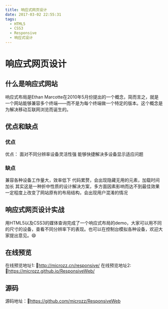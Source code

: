 ```yaml
---
title: 响应式网页设计
date: 2017-03-02 22:55:31
tags:
  - HTML5
  - CSS3
  - Responsive
  - 响应式设计
---
```


# 响应式网页设计
## 什么是响应式网站
响应式布局是Ethan Marcotte在2010年5月份提出的一个概念，简而言之，就是一个网站能够兼容多个终端——而不是为每个终端做一个特定的版本。这个概念是为解决移动互联网浏览而诞生的。
## 优点和缺点
### 优点
优点：
面对不同分辨率设备灵活性强
能够快捷解决多设备显示适应问题
### 缺点
兼容各种设备工作量大，效率低下
代码累赘，会出现隐藏无用的元素，加载时间加长
其实这是一种折中性质的设计解决方案，多方面因素影响而达不到最佳效果
一定程度上改变了网站原有的布局结构，会出现用户混淆的情况
## 响应式网页设计实战
用HTML5以及CSS3的媒体查询完成了一个响应式布局的demo，大家可以用不同的尺寸的设备，查看不同分辨率下的表现。也可以在控制台模拟各种设备，欢迎大家提出意见。😄
## 在线预览
在线预览地址1: 🔗http://microzz.cn/responsive/
在线预览地址2: 🔗https://microzz.github.io/ResponsiveWeb/
## 源码
源码地址：🔗https://github.com/microzz/ResponsiveWeb



